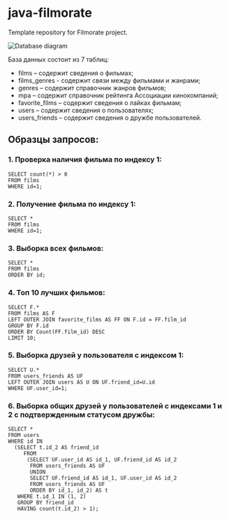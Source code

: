 # java-filmorate
Template repository for Filmorate project.

![Database diagram](../add-diagram/filmorate-database.png)

 База данных состоит из 7 таблиц:
 
- films – содержит сведения о фильмах;
- films_genres - содержит связи между фильмами и жанрами;
- genres – содержит справочник жанров фильмов;
- mpa – содержит справочник рейтинга Ассоциации кинокомпаний;
- favorite_films – содержит сведения о лайках фильмам;
- users – содержит сведения о пользователях;
- users_friends – содержит сведения о дружбе пользователей.

## Образцы запросов:
	
### 1. Проверка наличия фильма по индексу 1:  
    SELECT count(*) > 0 
    FROM films
    WHERE id=1;

### 2. Получение фильма по индексу 1:  
    SELECT *
    FROM films
    WHERE id=1;

### 3. Выборка всех фильмов:  
    SELECT *
    FROM films
    ORDER BY id;

### 4. Топ 10 лучших фильмов:  
    SELECT F.*
    FROM films AS F
    LEFT OUTER JOIN favorite_films AS FF ON F.id = FF.film_id
    GROUP BY F.id
    ORDER BY Count(FF.film_id) DESC
    LIMIT 10;

### 5. Выборка друзей у пользователя с индексом 1:  
    SELECT U.*
    FROM users_friends AS UF
    LEFT OUTER JOIN users AS U ON UF.friend_id=U.id
    WHERE UF.user_id=1;

### 6. Выборка общих друзей у пользователей с индексами 1 и 2 с подтвержденным статусом дружбы:
    SELECT *
    FROM users
    WHERE id IN
      (SELECT t.id_2 AS friend_id
         FROM
          (SELECT UF.user_id AS id_1, UF.friend_id AS id_2
           FROM users_friends AS UF
           UNION
           SELECT UF.friend_id AS id_1, UF.user_id AS id_2
           FROM users_friends AS UF
           ORDER BY id_1, id_2) AS t
       WHERE t.id_1 IN (1, 2)
       GROUP BY friend_id
       HAVING count(t.id_2) > 1);
